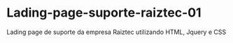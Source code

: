 # Lading-page-suporte-raiztec-01
Lading page de suporte da empresa Raiztec utilizando HTML, Jquery e CSS
